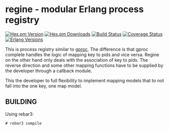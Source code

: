 regine - modular Erlang process registry
========================================
[![Hex.pm Version][hexpm version]][hexpm]
[![Hex.pm Downloads][hexpm downloads]][hexpm]
[![Build Status][gh badge]][gh]
[![Coverage Status][coveralls badge]][coveralls]
[![Erlang Versions][erlang version badge]][gh]

This is process registry similar to [gproc][1]. The difference is that gproc complete handles the
logic of mapping key to pids and vice versa. Regine on the other hand only deals with the
association of key to pids. The reverse direction and some other mapping functions have to
be supplied by the developer through a callback module.

This the developer to full flexibility to implement mapping models that to not fall into the
one key, one map model.

BUILDING
--------

Using rebar3:

    # rebar3 compile


[1]: https://github.com/uwiger/gproc

<!-- Badges -->
[hexpm]: https://hex.pm/packages/regine
[hexpm version]: https://img.shields.io/hexpm/v/regine.svg?style=flat-square
[hexpm downloads]: https://img.shields.io/hexpm/dt/regine.svg?style=flat-square
[gh]: https://github.com/travelping/regine/actions/workflows/main.yml
[gh badge]: https://img.shields.io/github/workflow/status/travelping/regine/CI?style=flat-square
[coveralls]: https://coveralls.io/github/travelping/regine
[coveralls badge]: https://img.shields.io/coveralls/travelping/regine?style=flat-square
[erlang version badge]: https://img.shields.io/badge/erlang-19.1%20to%2023.2-blue.svg?style=flat-square
